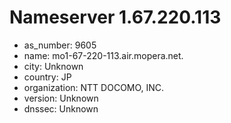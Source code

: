# Nameserver 1.67.220.113

* as_number: 9605
* name: mo1-67-220-113.air.mopera.net.
* city: Unknown
* country: JP
* organization: NTT DOCOMO, INC.
* version: Unknown
* dnssec: Unknown
